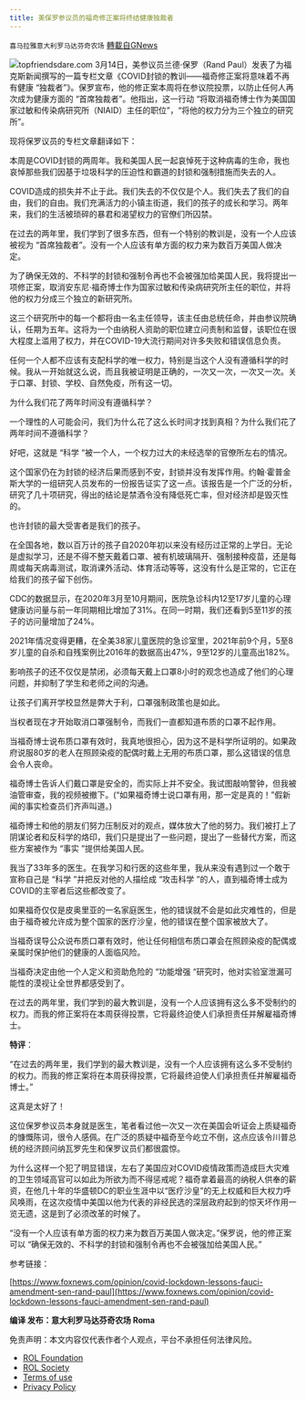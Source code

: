 ```yaml
---
title: 美保罗参议员的福奇修正案将终结健康独裁者
---
```

`喜马拉雅意大利罗马达芬奇农场` [轉載自GNews](https://gnews.org/zh-hans/2164340/)

![](https://assets.gnews.org/wp-content/uploads/2022/03/P.jpg)topfriendsdare.com
3月14日，美参议员兰德·保罗（Rand Paul）发表了为福克斯新闻撰写的一篇专栏文章《COVID封锁的教训——福奇修正案将意味着不再有健康 “独裁者”》。保罗宣布，他的修正案本周将在参议院投票，以防止任何人再次成为健康方面的 “首席独裁者”。他指出，这一行动 “将取消福奇博士作为美国国家过敏和传染病研究所（NIAID）主任的职位”，“将他的权力分为三个独立的研究所”。

现将保罗议员的专栏文章翻译如下：

本周是COVID封锁的两周年。我和美国人民一起哀悼死于这种病毒的生命，我也哀悼那些我们因基于垃圾科学的压迫性和霸道的封锁和强制措施而失去的人。

COVID造成的损失并不止于此。我们失去的不仅仅是个人。我们失去了我们的自由，我们的自由。我们充满活力的小镇主街道，我们的孩子的成长和学习。两年来，我们的生活被琐碎的暴君和渴望权力的官僚们所囚禁。

在过去的两年里，我们学到了很多东西，但有一个特别的教训是，没有一个人应该被视为 “首席独裁者”。没有一个人应该有单方面的权力来为数百万美国人做决定。

为了确保无效的、不科学的封锁和强制令再也不会被强加给美国人民，我将提出一项修正案，取消安东尼·福奇博士作为国家过敏和传染病研究所主任的职位，并将他的权力分成三个独立的新研究所。

这三个研究所中的每一个都将由一名主任领导，该主任由总统任命，并由参议院确认，任期为五年。这将为一个由纳税人资助的职位建立问责制和监督，该职位在很大程度上滥用了权力，并在COVID-19大流行期间对许多失败和错误信息负责。

任何一个人都不应该有支配科学的唯一权力，特别是当这个人没有遵循科学的时候。我从一开始就这么说，而且我被证明是正确的，一次又一次，一次又一次。关于口罩、封锁、学校、自然免疫，所有这一切。

为什么我们花了两年时间没有遵循科学？

一个理性的人可能会问，我们为什么花了这么长时间才找到真相？为什么我们花了两年时间不遵循科学？

好吧，这就是 “科学 “被一个人，一个权力过大的未经选举的官僚所左右的情况。

这个国家仍在为封锁的经济后果而感到不安，封锁并没有发挥作用。约翰·霍普金斯大学的一组研究人员发布的一份报告证实了这一点。该报告是一个广泛的分析，研究了几十项研究，得出的结论是禁酒令没有降低死亡率，但对经济却是毁灭性的。

也许封锁的最大受害者是我们的孩子。

在全国各地，数以百万计的孩子自2020年初以来没有经历过正常的上学日。无论是虚拟学习，还是不得不整天戴着口罩、被有机玻璃隔开、强制接种疫苗，还是每周或每天病毒测试，取消课外活动、体育活动等等，这没有什么是正常的，它正在给我们的孩子留下创伤。

CDC的数据显示，在2020年3月至10月期间，医院急诊科内12至17岁儿童的心理健康访问量与前一年同期相比增加了31%。在同一时期，我们还看到5至11岁的孩子的访问量增加了24%。

2021年情况变得更糟，在全美38家儿童医院的急诊室里，2021年前9个月，5至8岁儿童的自杀和自残案例比2016年的数据高出47%，9至12岁的儿童高出182%。

影响孩子的还不仅仅是禁闭，必须每天戴上口罩8小时的观念也造成了他们的心理问题，并抑制了学生和老师之间的沟通。

让孩子们离开学校显然是弊大于利，口罩强制政策也是如此。

当权者现在才开始取消口罩强制令，而我们一直都知道布质的口罩不起作用。

当福奇博士说布质口罩有效时，我真地很担心，因为这不是科学所证明的。如果政府说服80岁的老人在照顾染疫的配偶时戴上无用的布质口罩，那么这错误的信息会令人丧命。

福奇博士告诉人们戴口罩是安全的，而实际上并不安全。我试图敲响警钟，但我被油管审查，我的视频被撤下。(“如果福奇博士说口罩有用，那一定是真的！”假新闻的事实检查员们齐声叫道。)

福奇博士和他的朋友们努力压制反对的观点，媒体放大了他的努力。我们被打上了阴谋论者和反科学的烙印，我们只是提出了一些问题，提出了一些替代方案，而这些方案被作为 “事实 ”提供给美国人民。

我当了33年多的医生。在我学习和行医的这些年里，我从来没有遇到过一个敢于宣称自己是 “科学 ”并把反对他的人描绘成 “攻击科学 ”的人，直到福奇博士成为COVID的主宰者后这些都改变了。

如果福奇仅仅是皮奥里亚的一名家庭医生，他的错误就不会是如此灾难性的，但是由于福奇被允许成为整个国家的医疗沙皇，他的错误在整个国家被放大了。

当福奇误导公众说布质口罩有效时，他让任何相信布质口罩会在照顾染疫的配偶或亲属时保护他们的健康的人面临风险。

当福奇决定由他一个人定义和资助危险的 “功能增强 “研究时，他对实验室泄漏可能性的漠视让全世界都感受到了。

在过去的两年里，我们学到的最大教训是，没有一个人应该拥有这么多不受制约的权力。而我的修正案将在本周获得投票，它将最终迫使人们承担责任并解雇福奇博士。

**特评**：

“在过去的两年里，我们学到的最大教训是，没有一个人应该拥有这么多不受制约的权力。而我的修正案将在本周获得投票，它将最终迫使人们承担责任并解雇福奇博士。”

这真是太好了！

这位保罗参议员本身就是医生，笔者看过他一次又一次在美国会听证会上质疑福奇的慷慨陈词，很令人感佩。在广泛的质疑中福奇至今屹立不倒，这点应该令川普总统的经济顾问纳瓦罗先生和保罗议员们都很震惊。

为什么这样一个犯了明显错误，左右了美国应对COVID疫情政策而造成巨大灾难的卫生领域高官可以如此为所欲为而不得惩戒呢？福奇拿着最高的纳税人供奉的薪资，在他几十年的华盛顿DC的职业生涯中以“医疗沙皇”的无上权威和巨大权力呼风唤雨，在这次疫情中美国以他为代表的非经民选的深层政府起到的惊天坏作用一览无遗，这是到了必须改革的时候了。

“没有一个人应该有单方面的权力来为数百万美国人做决定。”保罗说，他的修正案可以 “确保无效的、不科学的封锁和强制令再也不会被强加给美国人民。”

参考链接：

[https://www.foxnews.com/opinion/covid-lockdown-lessons-fauci-amendment-sen-rand-paul](https://www.foxnews.com/opinion/covid-lockdown-lessons-fauci-amendment-sen-rand-paul)

**编译 发布：意大利罗马达芬奇农场 Roma**

 

免责声明：本文内容仅代表作者个人观点，平台不承担任何法律风险。

- [ROL Foundation](https://rolfoundation.org/)
- [ROL Society](https://rolsociety.org/)
- [Terms of use](https://gnews.org/terms-of-use-3/)
- [Privacy Policy](https://gnews.org/privacy-policy/)
